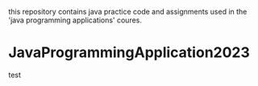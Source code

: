 this repository contains java practice code and assignments used in the 'java programming applications' coures.
# JavaProgrammingApplication2023
test
